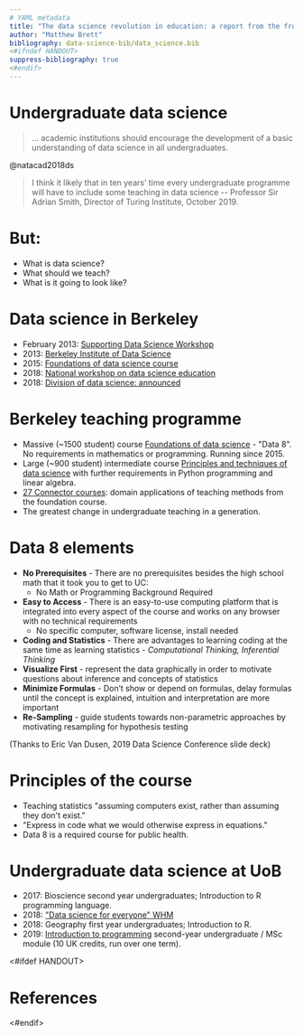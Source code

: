 ```yaml
---
# YAML metadata
title: "The data science revolution in education: a report from the front lines"
author: "Matthew Brett"
bibliography: data-science-bib/data_science.bib
<#ifndef HANDOUT>
suppress-bibliography: true
<#endif>
---
```


# Undergraduate data science

> ... academic institutions should encourage the development of a basic
> understanding of data science in all undergraduates.

@natacad2018ds

> I think it likely that in ten years’ time every undergraduate programme will
> have to include some teaching in data science -- Professor Sir Adrian Smith,
> Director of Turing Institute, October 2019.

# But:

* What is data science?
* What should we teach?
* What is it going to look like?

# Data science in Berkeley

* February 2013: [Supporting Data Science
  Workshop](https://vcresearch.berkeley.edu/supporting-data-science-campus-wide-workshop-0)
* 2013: [Berkeley Institute of Data Science](https://bids.berkeley.edu/about)
* 2015: [Foundations of data science course](http://data8.org)
* 2018: [National workshop on data science
  education](https://data.berkeley.edu/undergraduate-ds-pedagogy)
* 2018: [Division of data science:
  announced](https://news.berkeley.edu/2018/11/01/berkeley-inaugurates-division-of-data-science-and-information-connecting-teaching-and-research-from-all-corners-of-campus)

# Berkeley teaching programme

* Massive (~1500 student) course [Foundations of data
  science](https://data.berkeley.edu/education/courses/data-8) - "Data 8".  No
  requirements in mathematics or programming.  Running since 2015.
* Large (~900 student) intermediate course [Principles and techniques of data
  science](http://www.ds100.org) with further requirements in Python programming and linear algebra.
* [27 Connector courses](https://data.berkeley.edu/education/connectors):
  domain applications of teaching methods from the foundation course.
* The greatest change in undergraduate teaching in a generation.

# Data 8 elements

*   **No Prerequisites** - There are no prerequisites besides the high school
    math that it took you to get to UC:
    *   No Math or Programming Background Required
*   **Easy to Access** - There is an easy-to-use computing platform that is
    integrated into every aspect of the course and works on any browser with no
    technical requirements
    *   No specific computer, software license, install needed
*   **Coding and Statistics** - There are advantages to learning coding at the
    same time as learning statistics  - *Computational Thinking, Inferential
    Thinking*
*   **Visualize First** - represent the data graphically in order to motivate
    questions about inference and concepts of statistics
*   **Minimize Formulas** - Don’t show or depend on formulas, delay formulas
    until the concept is explained, intuition and interpretation are more
    important
*   **Re-Sampling** - guide students towards non-parametric approaches by
    motivating resampling for hypothesis testing

(Thanks to Eric Van Dusen, 2019 Data Science Conference slide deck)

# Principles of the course

* Teaching statistics "assuming computers exist, rather than assuming they
  don't exist."
* "Express in code what we would otherwise express in equations."
* Data 8 is a required course for public health.

# Undergraduate data science at UoB

* 2017: Bioscience second year undergraduates; Introduction to R programming language.
* 2018: ["Data science for everyone" WHM](https://matthew-brett.github.io/dsfe2019)
* 2018: Geography first year undergraduates; Introduction to R.
* 2019: [Introduction to programming](https://matthew-brett.github.io/cfd2019)
  second-year undergraduate / MSc module (10 UK credits, run over one term).

<#ifdef HANDOUT>
# References
<#endif>
